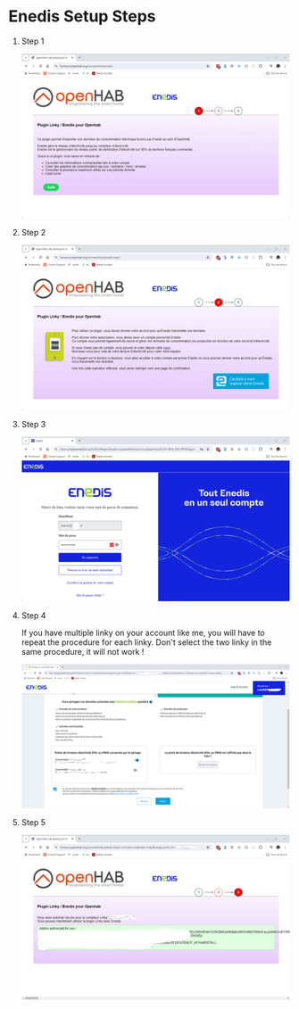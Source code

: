 # Enedis Setup Steps

1. Step 1

   ![connectlinky-enedis-step1](connectlinky-enedis-step1.png)

1. Step 2

   ![connectlinky-enedis-step2](connectlinky-enedis-step2.png)

1. Step 3

   ![connectlinky-enedis-step2b](connectlinky-enedis-step2b.png)

1. Step 4

   If you have multiple linky on your account like me, you will have to repeat the procedure for each linky.
   Don't select the two linky in the same procedure, it will not work !

   ![connectlinky-enedis-step2c](connectlinky-enedis-step2c.png)

1. Step 5

   ![connectlinky-enedis-step3](connectlinky-enedis-step3.png)
